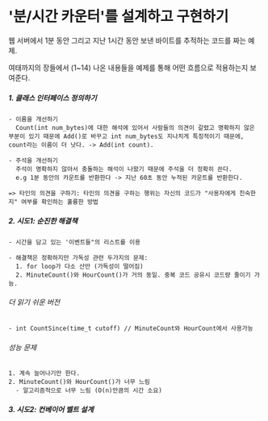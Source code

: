 # '분/시간 카운터'를 설계하고 구현하기

웹 서버에서 1분 동안 그리고 지난 1시간 동안 보낸 바이트를 추적하는 코드를 짜는 예제.

여태까지의 장들에서 (1~14) 나온 내용들을 예제를 통해 어떤 흐름으로 적용하는지 보여준다.

  ##### 1. 클래스 인터페이스 정의하기
    - 이름을 개선하기
      Count(int num_bytes)에 대한 해석에 있어서 사람들의 의견이 갈렸고 명확하지 않은 부분이 있기 때문에 Add()로 바꾸고 int num_bytes도 지나치게 특징적이기 때문에, count라는 이름이 더 낫다. -> Add(int count).
    
    - 주석을 개선하기
      주석이 명확하지 않아서 충돌하는 해석이 나왔기 때문에 주석을 더 정확히 쓴다. 
      e.g 1분 동안의 카운트를 반환한다 -> 지난 60초 동안 누적된 카운트를 반환한다.
      
    => 타인의 의견을 구하기: 타인의 의견을 구하는 행위는 자신의 코드가 "사용자에게 친숙한지" 여부를 확인하는 훌륭한 방법
    
##### 2. 시도1: 순진한 해결책
    
    - 시간을 담고 있는 '이벤트들"의 리스트를 이용
    
    - 해결책은 정확하지만 가독성 관련 두가지의 문제:
      1. for loop가 다소 산만 (가독성이 떨어짐)
      2. MinuteCount()와 HourCount()가 거의 동일. 중복 코드 공유시 코드량 줄이기 가능.
      
   ###### 더 읽기 쉬운 버전
    - int CountSince(time_t cutoff) // MinuteCount와 HourCount에서 사용가능
    
   ###### 성능 문제
    1. 계속 늘어나기만 한다.
    2. MinuteCount()와 HourCount()가 너무 느림
      - 알고리즘적으로 너무 느림 (O(n)만큼의 시간 소요)
    
##### 3. 시도2: 컨베이어 벨트 설계

      
